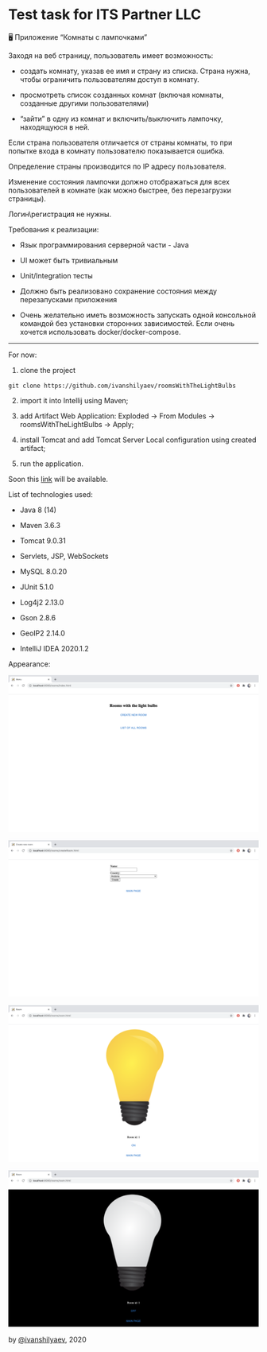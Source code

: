 
# Test task for ITS Partner LLC

🖥 Приложение “Комнаты с лампочками”

Заходя на веб страницу, пользователь имеет возможность:

- создать комнату, указав ее имя и страну из списка. Страна нужна, чтобы ограничить пользователям доступ в комнату.

- просмотреть список созданных комнат (включая комнаты, созданные другими пользователями)

- “зайти” в одну из комнат и включить/выключить лампочку, находящуюся в ней.

Если страна пользователя отличается от страны комнаты, то при попытке входа в комнату пользователю показывается ошибка.

Определение страны производится по IP адресу пользователя.

Изменение состояния лампочки должно отображаться для всех пользователей в комнате (как можно быстрее, без перезагрузки страницы).

Логин\регистрация не нужны.

Требования к реализации:

- Язык программирования серверной части - Java

- UI может быть тривиальным

- Unit/Integration тесты

- Должно быть реализовано сохранение состояния между перезапусками приложения

- Очень желательно иметь возможность запускать одной консольной командой без установки сторонних зависимостей. Если очень хочется использовать docker/docker-compose.

---

For now:

1. clone the project
```
git clone https://github.com/ivanshilyaev/roomsWithTheLightBulbs
```

2. import it into Intellij using Maven;

3. add Artifact Web Application: Exploded -> From Modules -> roomsWithTheLightBulbs -> Apply;

4. install Tomcat and add Tomcat Server Local configuration using created artifact;

5. run the application.

Soon this [link](https://rooms-with-the-light-bulbs.herokuapp.com/) will be available.

List of technologies used:

- Java 8 (14)

- Maven 3.6.3

- Tomcat 9.0.31

- Servlets, JSP, WebSockets

- MySQL 8.0.20

- JUnit 5.1.0

- Log4j2 2.13.0

- Gson 2.8.6

-  GeoIP2 2.14.0

- IntelliJ IDEA 2020.1.2

Appearance:

![](img/1.png)

![](img/2.png)

![](img/3.png)

![](img/4.png)

by [@ivanshilyaev](https://github.com/ivanshilyaev), 2020
